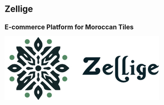 # Zellige

## E-commerce Platform for Moroccan Tiles
![Zellige Logo](https://raw.githubusercontent.com/OthmanSemlali/mern-store/main/LogoDark.svg)


